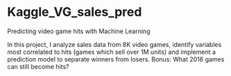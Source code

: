 # Kaggle_VG_sales_pred

Predicting video game hits with Machine Learning


In this project, I analyze sales data from 8K video games, identify variables most correlated to hits (games which sell over 1M units) and implement a prediction model to separate winners from losers. Bonus: What 2016 games can still become hits?
